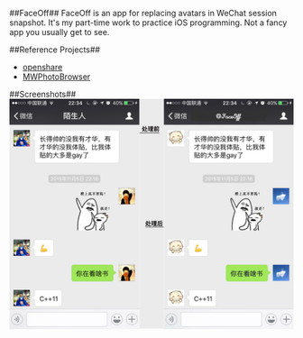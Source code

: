 ##FaceOff##
FaceOff is an app for replacing avatars in WeChat session snapshot. It's my part-time work to practice iOS programming. Not a fancy app you usually get to see.

##Reference Projects##
- [openshare](https://github.com/100apps/openshare)
- [MWPhotoBrowser](https://github.com/mwaterfall/MWPhotoBrowser)

##Screenshots##
![screenshot](https://raw.githubusercontent.com/zryfish/FaceOff/master/FaceOff/toturial-1.png)
